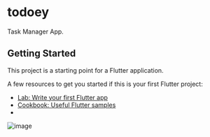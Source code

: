 # todoey

Task Manager App.

## Getting Started

This project is a starting point for a Flutter application.

A few resources to get you started if this is your first Flutter project:

- [Lab: Write your first Flutter app](https://flutter.dev/docs/get-started/codelab)
- [Cookbook: Useful Flutter samples](https://flutter.dev/docs/cookbook)
- 
![image](https://user-images.githubusercontent.com/59438382/114718076-4e833480-9d53-11eb-87ea-f59ec5913c29.png)
